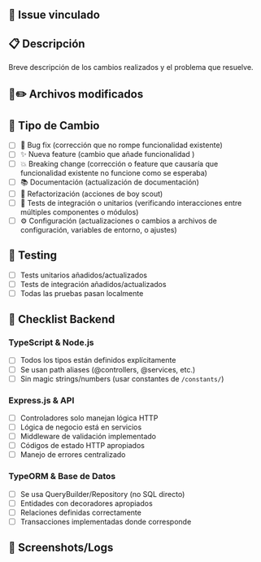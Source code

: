 ## 🔗 Issue vinculado

<!-- Por favor asegúrate de que hay un issue abierto y menciona su número como - #123 -->

## 📋 Descripción

Breve descripción de los cambios realizados y el problema que resuelve.

## 📄✏️ Archivos modificados

<!-- Describe tus cambios en detalle -->

## 🔧 Tipo de Cambio

- [ ] 🐛 Bug fix (corrección que no rompe funcionalidad existente)
- [ ] ✨ Nueva feature (cambio que añade funcionalidad )
- [ ] 💥 Breaking change (corrección o feature que causaría que funcionalidad existente no funcione como se esperaba)
- [ ] 📚 Documentación (actualización de documentación)
- [ ] 🎪 Refactorización (acciones de boy scout)
- [ ] 🧪 Tests de integración o unitarios (verificando interacciones entre múltiples componentes o módulos)
- [ ] ⚙️ Configuración (actualizaciones o cambios a archivos de configuración, variables de entorno, o ajustes)

## 🧪 Testing

- [ ] Tests unitarios añadidos/actualizados
- [ ] Tests de integración añadidos/actualizados
- [ ] Todas las pruebas pasan localmente

## 📝 Checklist Backend

### TypeScript & Node.js

- [ ] Todos los tipos están definidos explícitamente
- [ ] Se usan path aliases (@controllers, @services, etc.)
- [ ] Sin magic strings/numbers (usar constantes de `/constants/`)

### Express.js & API

- [ ] Controladores solo manejan lógica HTTP
- [ ] Lógica de negocio está en servicios
- [ ] Middleware de validación implementado
- [ ] Códigos de estado HTTP apropiados
- [ ] Manejo de errores centralizado

### TypeORM & Base de Datos

- [ ] Se usa QueryBuilder/Repository (no SQL directo)
- [ ] Entidades con decoradores apropiados
- [ ] Relaciones definidas correctamente
- [ ] Transacciones implementadas donde corresponde

## 📎 Screenshots/Logs

<!-- Si aplica, incluir capturas o logs relevantes -->
